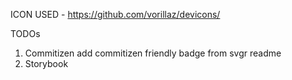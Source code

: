 ICON USED - https://github.com/vorillaz/devicons/

TODOs

1. Commitizen
   add commitizen friendly badge from svgr readme
2. Storybook
